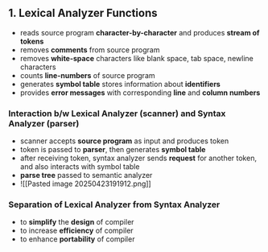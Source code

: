 ## 1. Lexical Analyzer Functions
- reads source program **character-by-character** and produces **stream of tokens**
- removes **comments** from source program 
- removes **white-space** characters like blank space, tab space, newline characters
- counts **line-numbers** of source program
- generates **symbol table** stores information about **identifiers** 
- provides **error messages** with corresponding **line** and **column numbers** 

### Interaction b/w Lexical Analyzer (scanner) and Syntax Analyzer (parser)
- scanner accepts **source program** as input and produces token
- token is passed to **parser**, then generates **symbol table**  
- after receiving token, syntax analyzer sends **request** for another token, and also interacts with symbol table 
- **parse tree** passed to semantic analyzer
- ![[Pasted image 20250423191912.png]]

### Separation of Lexical Analyzer from Syntax Analyzer
- to **simplify** the **design** of compiler
- to increase **efficiency** of compiler
- to enhance **portability** of compiler